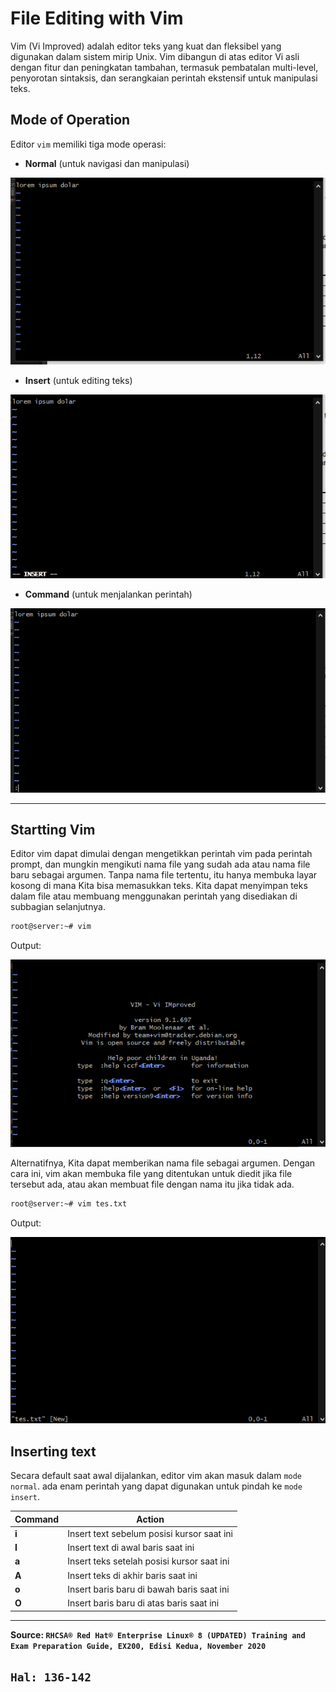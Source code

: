 # File Editing with Vim

Vim (Vi Improved) adalah editor teks yang kuat dan fleksibel yang digunakan dalam sistem mirip Unix. Vim dibangun di atas editor Vi asli dengan fitur dan peningkatan tambahan, termasuk pembatalan multi-level, penyorotan sintaksis, dan serangkaian perintah ekstensif untuk manipulasi teks.

## Mode of Operation

Editor `vim` memiliki tiga mode operasi:

- **Normal** (untuk navigasi dan manipulasi)

![1734410516930](image/EditingFileswithVim/1734410516930.png)

- **Insert** (untuk editing teks)

![1734410555337](image/EditingFileswithVim/1734410555337.png)

- **Command** (untuk menjalankan perintah)

![1734410595186](image/EditingFileswithVim/1734410595186.png)

---

## Startting Vim

Editor vim dapat dimulai dengan mengetikkan perintah vim pada perintah prompt, dan mungkin mengikuti nama file yang sudah ada atau nama file baru sebagai argumen. Tanpa nama file tertentu, itu hanya membuka layar kosong di mana Kita bisa memasukkan teks. Kita dapat menyimpan teks dalam file atau membuang menggunakan perintah yang disediakan di subbagian selanjutnya.

```bash
root@server:~# vim
```

Output:

![1734406443266](image/EditingFileswithVim/1734406443266.png)

Alternatifnya, Kita dapat memberikan nama file sebagai argumen. Dengan cara ini, vim akan membuka file yang ditentukan untuk diedit jika file tersebut ada, atau  akan membuat file dengan  nama itu jika tidak ada.

```bash
root@server:~# vim tes.txt
```

Output:

![1734406672841](image/EditingFileswithVim/1734406672841.png)

## Inserting text

Secara default saat awal dijalankan, editor vim akan masuk dalam `mode normal`. ada enam perintah yang dapat digunakan untuk pindah ke `mode insert`.

| Command | Action                                     |
|---------|--------------------------------------------|
| **i**   | Insert text sebelum posisi kursor saat ini |
| **I**   | Insert text di awal baris saat ini         |
| **a**   | Insert teks setelah posisi kursor saat ini |
| **A**   | Insert teks di akhir baris saat ini        |
| **o**   | Insert baris baru di bawah baris  saat ini |
| **O**   | Insert baris baru di atas baris saat ini   |

---

**Source: `RHCSA® Red Hat® Enterprise Linux® 8 (UPDATED) Training and Exam Preparation Guide, EX200, Edisi Kedua, November 2020`**

`Hal: 136-142`
---
